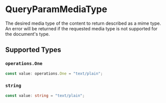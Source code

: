 # QueryParamMediaType

The desired media type of the content to return described as a mime type. An error will be returned if the requested media type is not supported for the document's type.


## Supported Types

### `operations.One`

```typescript
const value: operations.One = "text/plain";
```

### `string`

```typescript
const value: string = "text/plain";
```


